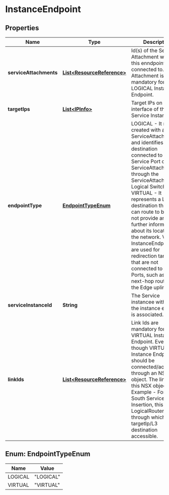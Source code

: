 # InstanceEndpoint

## Properties
Name | Type | Description | Notes
------------ | ------------- | ------------- | -------------
**serviceAttachments** | [**List&lt;ResourceReference&gt;**](ResourceReference.md) | Id(s) of the Service Attachment where this enndpoint is connected to. Service Attachment is mandatory for LOGICAL Instance Endpoint. |  [optional]
**targetIps** | [**List&lt;IPInfo&gt;**](IPInfo.md) | Target IPs on an interface of the Service Instance. | 
**endpointType** | [**EndpointTypeEnum**](#EndpointTypeEnum) | LOGICAL - It must be created with a ServiceAttachment and identifies a destination connected to the Service Port of the ServiceAttachment, through the ServiceAttachment&#x27;s Logical Switch. VIRTUAL - It represents a L3 destination the router can route to but does not provide any further information about its location in the network. Virtual InstanceEndpoints are used for redirection targets that are not connected to Service Ports, such as the next-hop routers on the Edge uplinks. |  [optional]
**serviceInstanceId** | **String** | The Service instancee with which the instance endpoint is associated. |  [optional]
**linkIds** | [**List&lt;ResourceReference&gt;**](ResourceReference.md) | Link Ids are mandatory for VIRTUAL Instance Endpoint. Even though VIRTUAL, the Instance Endpoint should be connected/accessible through an NSX object. The link id is this NSX object id. Example - For North-South Service Insertion, this is the LogicalRouter Id through which the targetIp/L3 destination accessible. |  [optional]

<a name="EndpointTypeEnum"></a>
## Enum: EndpointTypeEnum
Name | Value
---- | -----
LOGICAL | &quot;LOGICAL&quot;
VIRTUAL | &quot;VIRTUAL&quot;

